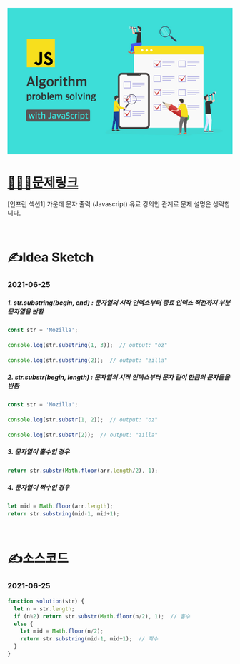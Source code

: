 [![인프런](../인프런표지.jpg)](https://www.inflearn.com/course/%EC%9E%90%EB%B0%94%EC%8A%A4%ED%81%AC%EB%A6%BD%ED%8A%B8-%EC%95%8C%EA%B3%A0%EB%A6%AC%EC%A6%98-%EB%AC%B8%EC%A0%9C%ED%92%80%EC%9D%B4/dashboard)
# [👩🏻‍💻문제링크](https://www.inflearn.com/course/%EC%9E%90%EB%B0%94%EC%8A%A4%ED%81%AC%EB%A6%BD%ED%8A%B8-%EC%95%8C%EA%B3%A0%EB%A6%AC%EC%A6%98-%EB%AC%B8%EC%A0%9C%ED%92%80%EC%9D%B4/dashboard)

[인프런 섹션1] 가운데 문자 출력 (Javascript)
유료 강의인 관계로 문제 설명은 생략합니다.

<br>

# ✍️Idea Sketch

### **2021-06-25**

##### 1. str.substring(begin, end) : 문자열의 시작 인덱스부터 **종료 인덱스 직전**까지 부분 문자열을 반환
```javascript
const str = 'Mozilla';

console.log(str.substring(1, 3));  // output: "oz"

console.log(str.substring(2));  // output: "zilla"
```

##### 2. str.substr(begin, length) : 문자열의 시작 인덱스부터 **문자 길이** 만큼의 문자들을 반환
```javascript
const str = 'Mozilla';

console.log(str.substr(1, 2));  // output: "oz"

console.log(str.substr(2));  // output: "zilla"
```

##### 3. 문자열이 홀수인 경우
```javascript
return str.substr(Math.floor(arr.length/2), 1);
```
##### 4. 문자열이 짝수인 경우 
```javascript
let mid = Math.floor(arr.length);
return str.substring(mid-1, mid+1);
```

<br>

# ✍️소스코드

### **2021-06-25**

```javascript
function solution(str) {
  let n = str.length;
  if (n%2) return str.substr(Math.floor(n/2), 1);  // 홀수
  else {
    let mid = Math.floor(n/2);
    return str.substring(mid-1, mid+1);  // 짝수
  }
}
```
